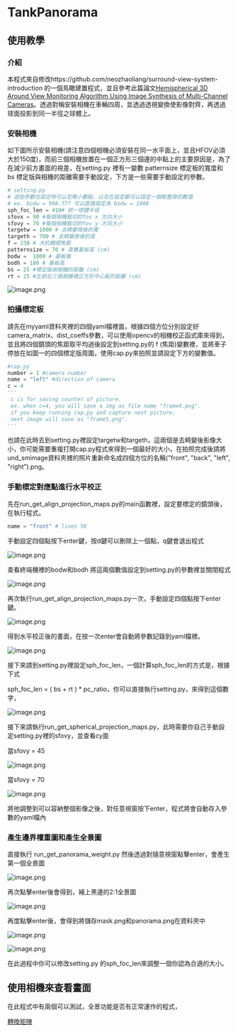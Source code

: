 # TankPanorama

## 使用教學

### 介紹

本程式來自修改https://github.com/neozhaoliang/surround-view-system-introduction 的一個鳥瞰建置程式，並且參考此篇論文[Hemispherical 3D Around View Monitoring Algorithm Using Image Synthesis of Multi-Channel Cameras](https://ieeexplore.ieee.org/document/8581156)。透過對稱安裝相機在車輛四周，並透過透視變換使影像對齊，再透過球面投影到同一半徑之球體上。

### 安裝相機

如下圖所示安裝相機(請注意四個相機必須安裝在同一水平面上，並且HFOV必須大於150度)，而前三個相機放置在一個正方形三個邊的中點上的主要原因是，為了在減少前方畫面的視差，在setting.py 裡有一變數 patternsize 標定板的寬度和 bs 標定版與相機的距離需要手動設定，下方是一些需要手動設定的參數。

```python
# setting.py
# 這些參數在設定時可以忽略小數點，以及在設定都可以設定一個較整齊的數值
# ex. bodw = 998.777 可以直接設定為 bodw = 1000
sph_foc_len = 410# 統一球體半徑
sfovx = 90 #每個相機裁切的fov x 方向大小
sfovy = 70 #每個相機裁切的fov y 方向大小
targetw = 1800 # 去畸變換後的寬
targeth = 700 # 去畸變換後的高
f = 238 # 大約鏡頭焦距
patternsize = 70 # 真實基板高 (cm)
bodw =  1000 # 基板寬
bodh = 180 # 基板高
bs = 25 #標定版與相機的距離 (cm)
rt = 25 #左前右三個相機裡正方形中心點的距離 (cm)
```

![image.png](readme_img/image.png)

### 拍攝標定板

請先在myyaml資料夾裡的四個yaml檔裡面，根據四個方位分別設定好camera_matrix、dist_coeffs參數，可以使用opencv的相機校正函式庫來得到，並且將四個鏡頭的焦距取平均過後設定到setting.py的 f (焦距)變數裡，並將車子停放在如圖一的四個標定版周圍，使用cap.py來拍照並請設定下方的變數值。

```python
#cap.py
number = 1 #camera number
name = "left" #direction of camera
c = 4 
'''
 c is for saving counter of picture.
 ex. when c=4, you will save a img as file name "frame4.png". 
 if you keep running cap.py and capture next picture, 
 next image will save as "frame5.png".
'''
```

也請在此時去到setting.py裡設定targetw和targeth，這兩個是去畸變後影像大小，你可能需要重複打開cap.py程式來得到一個最好的大小，在拍照完成後請將und_smimage資料夾裡的照片重新命名成四個方位的名稱("front", "back", "left", "right”).png。 

### 手動標定對應點進行水平校正

 先在run_get_align_projection_maps.py的main函數裡，設定要標定的鏡頭後，在執行程式。

```python
name = "front" # lines 58
```

手動設定四個點按下enter鍵，按d鍵可以刪除上一個點，q鍵會退出程式

![image.png](readme_img/image%201.png)

查看終端機裡的bodw和bodh 將這兩個數值設定到setting.py的參數裡並關閉程式

![image.png](readme_img/image%202.png)

再次執行run_get_align_projection_maps.py一次，手動設定四個點按下enter鍵。

![image.png](readme_img/image%201.png)

得到水平校正後的畫面，在按一次enter會自動將參數記錄到yaml檔裡。

![image.png](readme_img/image%203.png)

接下來請到setting.py裡設定sph_foc_len，一個計算sph_foc_len的方式是，根據下式

sph_foc_len = ( bs + rt ) * pc_ratio，你可以直接執行setting.py，來得到這個數字，

![image.png](readme_img/image%204.png)

接下來請執行run_get_spherical_projection_maps.py，此時需要你自己手動設定setting.py裡的sfovy，並查看cy面

當sfovy = 45

![image.png](readme_img/image%205.png)

當sfovy = 70

![image.png](readme_img/image%206.png)

將他調整到可以容納整個影像之後，對任意視窗按下enter，程式將會自動存入參數的yaml檔內

### 產生邊界權重圖和產生全景圖

直接執行 run_get_panorama_weight.py 然後透過對隨意視窗點擊enter，會產生第一個全景圖

![image.png](readme_img/image%207.png)

再次點擊enter後會得到，補上黑邊的2:1全景圖

![image.png](readme_img/image%208.png)

再度點擊enter後，會得到將儲存mask.png和panorama.png在資料夾中

![image.png](readme_img/image%209.png)

![image.png](readme_img/image%2010.png)

在此過程中你可以修改setting.py 的sph_foc_len來調整一個你認為合適的大小。

## 使用相機來查看畫面

在此程式中有兩個可以測試，全景功能是否有正常運作的程式，

[轉換矩陣](https://www.notion.so/a102f500306a4ca3b8fcc4bcbaadc84b?pvs=21)